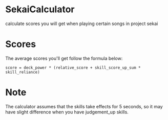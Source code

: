 # SekaiCalculator
calculate scores you will get when playing certain songs in project sekai

# Scores
The average scores you'll get follow the formula below:

`score = deck_power * (relative_score + skill_score_up_sum * skill_reliance)`

# Note
The calculator assumes that the skills take effects for 5 seconds, so it may have slight difference when you have judgement_up skills.